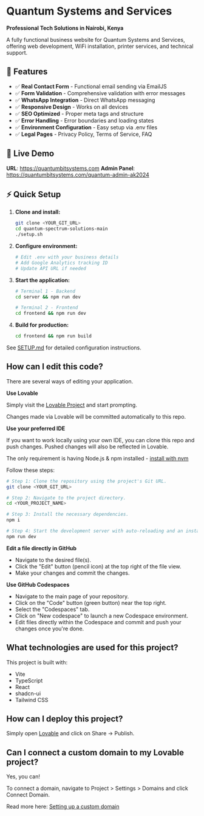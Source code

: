 # Quantum Systems and Services

**Professional Tech Solutions in Nairobi, Kenya**

A fully functional business website for Quantum Systems and Services, offering web development, WiFi installation, printer services, and technical support.

## 🌟 Features

- ✅ **Real Contact Form** - Functional email sending via EmailJS
- ✅ **Form Validation** - Comprehensive validation with error messages
- ✅ **WhatsApp Integration** - Direct WhatsApp messaging
- ✅ **Responsive Design** - Works on all devices
- ✅ **SEO Optimized** - Proper meta tags and structure
- ✅ **Error Handling** - Error boundaries and loading states
- ✅ **Environment Configuration** - Easy setup via .env files
- ✅ **Legal Pages** - Privacy Policy, Terms of Service, FAQ

## 🚀 Live Demo

**URL**: https://quantumbitsystems.com
**Admin Panel**: https://quantumbitsystems.com/quantum-admin-ak2024

## ⚡ Quick Setup

1. **Clone and install:**
   ```bash
   git clone <YOUR_GIT_URL>
   cd quantum-spectrum-solutions-main
   ./setup.sh
   ```

2. **Configure environment:**
   ```bash
   # Edit .env with your business details
   # Add Google Analytics tracking ID
   # Update API URL if needed
   ```

3. **Start the application:**
   ```bash
   # Terminal 1 - Backend
   cd server && npm run dev
   
   # Terminal 2 - Frontend  
   cd frontend && npm run dev
   ```

4. **Build for production:**
   ```bash
   cd frontend && npm run build
   ```

See [SETUP.md](SETUP.md) for detailed configuration instructions.

## How can I edit this code?

There are several ways of editing your application.

**Use Lovable**

Simply visit the [Lovable Project](https://lovable.dev/projects/2e97b6c4-76a1-4232-8b1b-0a456ff8fbcc) and start prompting.

Changes made via Lovable will be committed automatically to this repo.

**Use your preferred IDE**

If you want to work locally using your own IDE, you can clone this repo and push changes. Pushed changes will also be reflected in Lovable.

The only requirement is having Node.js & npm installed - [install with nvm](https://github.com/nvm-sh/nvm#installing-and-updating)

Follow these steps:

```sh
# Step 1: Clone the repository using the project's Git URL.
git clone <YOUR_GIT_URL>

# Step 2: Navigate to the project directory.
cd <YOUR_PROJECT_NAME>

# Step 3: Install the necessary dependencies.
npm i

# Step 4: Start the development server with auto-reloading and an instant preview.
npm run dev
```

**Edit a file directly in GitHub**

- Navigate to the desired file(s).
- Click the "Edit" button (pencil icon) at the top right of the file view.
- Make your changes and commit the changes.

**Use GitHub Codespaces**

- Navigate to the main page of your repository.
- Click on the "Code" button (green button) near the top right.
- Select the "Codespaces" tab.
- Click on "New codespace" to launch a new Codespace environment.
- Edit files directly within the Codespace and commit and push your changes once you're done.

## What technologies are used for this project?

This project is built with:

- Vite
- TypeScript
- React
- shadcn-ui
- Tailwind CSS

## How can I deploy this project?

Simply open [Lovable](https://lovable.dev/projects/2e97b6c4-76a1-4232-8b1b-0a456ff8fbcc) and click on Share -> Publish.

## Can I connect a custom domain to my Lovable project?

Yes, you can!

To connect a domain, navigate to Project > Settings > Domains and click Connect Domain.

Read more here: [Setting up a custom domain](https://docs.lovable.dev/tips-tricks/custom-domain#step-by-step-guide)
